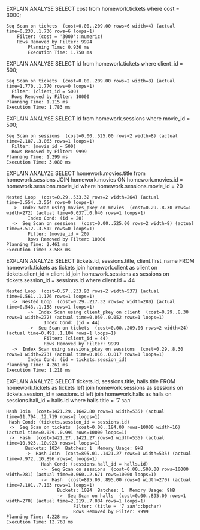 EXPLAIN ANALYSE SELECT cost from homework.tickets where cost = 3000;

```
Seq Scan on tickets  (cost=0.00..209.00 rows=6 width=4) (actual time=0.233..1.736 rows=6 loops=1)
    Filter: (cost = '3000'::numeric)
    Rows Removed by Filter: 9994
        Planning Time: 0.936 ms
        Execution Time: 1.750 ms 
```

EXPLAIN ANALYSE SELECT id from homework.tickets where client_id = 500;

```
Seq Scan on tickets  (cost=0.00..209.00 rows=2 width=8) (actual time=1.770..1.770 rows=0 loops=1)
  Filter: (client_id = 500)
  Rows Removed by Filter: 10000
Planning Time: 1.115 ms
Execution Time: 1.783 ms
```

EXPLAIN ANALYSE SELECT id from homework.sessions where movie_id = 500;
```
Seq Scan on sessions  (cost=0.00..525.00 rows=2 width=8) (actual time=2.187..3.063 rows=1 loops=1)
  Filter: (movie_id = 500)
  Rows Removed by Filter: 9999
Planning Time: 1.299 ms
Execution Time: 3.080 ms
```

EXPLAIN ANALYZE SELECT homework.movies.title from homework.sessions JOIN homework.movies ON homework.movies.id = homework.sessions.movie_id where homework.sessions.movie_id = 20
```
Nested Loop  (cost=0.29..533.32 rows=2 width=264) (actual time=3.554..3.554 rows=0 loops=1)
  ->  Index Scan using movies_pkey on movies  (cost=0.29..8.30 rows=1 width=272) (actual time=0.037..0.040 rows=1 loops=1)
        Index Cond: (id = 20)
  ->  Seq Scan on sessions  (cost=0.00..525.00 rows=2 width=8) (actual time=3.512..3.512 rows=0 loops=1)
        Filter: (movie_id = 20)
        Rows Removed by Filter: 10000
Planning Time: 2.461 ms
Execution Time: 3.583 ms
```

EXPLAIN ANALYZE SELECT tickets.id, sessions.title, client.first_name FROM  homework.tickets as tickets join homework.client as client on tickets.client_id = client.id
                                          join homework.sessions as sessions on tickets.session_id = sessions.id
                                           where client.id = 44
```
Nested Loop  (cost=0.57..233.93 rows=2 width=537) (actual time=0.561..1.176 rows=1 loops=1)
  ->  Nested Loop  (cost=0.29..217.32 rows=2 width=280) (actual time=0.543..1.158 rows=1 loops=1)
        ->  Index Scan using client_pkey on client  (cost=0.29..8.30 rows=1 width=272) (actual time=0.050..0.052 rows=1 loops=1)
              Index Cond: (id = 44)
        ->  Seq Scan on tickets  (cost=0.00..209.00 rows=2 width=24) (actual time=0.491..1.104 rows=1 loops=1)
              Filter: (client_id = 44)
              Rows Removed by Filter: 9999
  ->  Index Scan using sessions_pkey on sessions  (cost=0.29..8.30 rows=1 width=273) (actual time=0.016..0.017 rows=1 loops=1)
        Index Cond: (id = tickets.session_id)
Planning Time: 4.261 ms
Execution Time: 1.218 ms
```   

EXPLAIN ANALYZE SELECT tickets.id, sessions.title, halls.title FROM  homework.tickets as tickets 
                                          left join homework.sessions as sessions on tickets.session_id = sessions.id
                                          left join homework.halls as halls on sessions.hall_id = halls.id
                                          where halls.title = '7 зал'
            
 ```
Hash Join  (cost=1421.29..1642.80 rows=1 width=535) (actual time=11.794..12.719 rows=2 loops=1)
  Hash Cond: (tickets.session_id = sessions.id)
  ->  Seq Scan on tickets  (cost=0.00..184.00 rows=10000 width=16) (actual time=0.029..0.991 rows=10000 loops=1)
  ->  Hash  (cost=1421.27..1421.27 rows=1 width=535) (actual time=10.923..10.923 rows=1 loops=1)
        Buckets: 1024  Batches: 1  Memory Usage: 9kB
        ->  Hash Join  (cost=895.01..1421.27 rows=1 width=535) (actual time=7.972..10.896 rows=1 loops=1)
              Hash Cond: (sessions.hall_id = halls.id)
              ->  Seq Scan on sessions  (cost=0.00..500.00 rows=10000 width=281) (actual time=0.060..2.671 rows=10000 loops=1)
              ->  Hash  (cost=895.00..895.00 rows=1 width=270) (actual time=7.101..7.103 rows=1 loops=1)
                    Buckets: 1024  Batches: 1  Memory Usage: 9kB
                    ->  Seq Scan on halls  (cost=0.00..895.00 rows=1 width=270) (actual time=2.219..7.084 rows=1 loops=1)
                          Filter: (title = '7 зал'::bpchar)
                          Rows Removed by Filter: 9999
Planning Time: 4.228 ms
Execution Time: 12.768 ms
```                                  